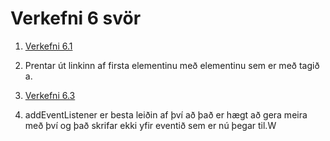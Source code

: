 # Verkefni 6 svör

1. [Verkefni 6.1](https://rawgit.com/gudmunduroh/JSVerkefni/master/verkefni%206/3/index.html)

2. Prentar út linkinn af firsta elementinu með elementinu sem er með tagið a.

3. [Verkefni 6.3](https://rawgit.com/gudmunduroh/JSVerkefni/master/verkefni%206/3/index.html)

4. addEventListener er besta leiðin af því að það er hægt að gera meira með því og það skrifar ekki yfir eventið sem er nú þegar til.W